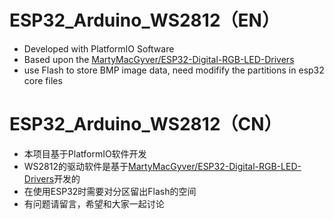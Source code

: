 # ESP32_Arduino_WS2812（EN）
* Developed with PlatformIO Software
* Based upon the [MartyMacGyver/ESP32-Digital-RGB-LED-Drivers](https://github.com/MartyMacGyver/ESP32-Digital-RGB-LED-Drivers#notes) 
* use Flash to store BMP image data, need modifify the partitions in esp32 core files

# ESP32_Arduino_WS2812（CN）
* 本项目基于PlatformIO软件开发
* WS2812的驱动软件是基于[MartyMacGyver/ESP32-Digital-RGB-LED-Drivers](https://github.com/MartyMacGyver/ESP32-Digital-RGB-LED-Drivers#notes)开发的
* 在使用ESP32时需要对分区留出Flash的空间
* 有问题请留言，希望和大家一起讨论
